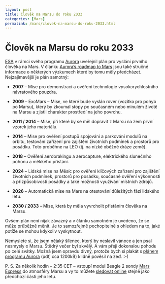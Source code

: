 ```yaml
---
layout: post
title: Člověk na Marsu do roku 2033
categories: [Mars]
permalink: /mars/clovek-na-marsu-do-roku-2033.html
---
```

# Člověk na Marsu do roku 2033

[ESA](http://www.techblog.cz/kosmonautika/esa.html) v rámci svého programu [Aurora](http://www.esa.int/export/SPECIALS/Aurora/SEMZOS39ZAD_0.html) uveřejnil plán pro vyslání prvního člověka na Mars. V článku [Aurora’s roadmap to Mars](http://www.esa.int/export/esaCP/SEMXZY274OD_index_0.html) jsou také stručné informace o některých výzkumech které by tomu měly předcházet. Nejzajímavější je plán samotný:




* **2007** – Mise pro demonstraci a ověření technologie vysokorychlostního návratového pouzdra.

* **2009** – ExoMars – Mise, ve které bude vyslán rover (vozítko pro pohyb po Marsu), který by zkoumal stopy po současném nebo minulém životě na Marsu a zjistil charakter prostředí na jeho povrchu.

* **2011 / 2014** – Mise, při které by se měl dopravit z Marsu na zem první vzorek jeho materiálu.

* **2014** – Mise pro ověření postupů spojování a parkování modulů na orbitu, testování zařízení pro zajištění životních podmínek a prostorů pro posádku. Toto proběhne na LEO (tj. na nízké oběžné dráze země).

* **2018** – Ověření aerobrakingu a aerocapture, elektrického slunečního pohonu a měkkého přistání.

* **2024** – Lidská mise na Měsíc pro ověření klíčových zařízení pro zajištění životních podmínek, prostorů pro posádku, současné ověření výkonnosti a přizpůsobivosti posádky a také možnosti využívání místních zdrojů.

* **2026** – Automatická mise na Mars na otestování důležitých fází lidského letu.

* **2030 / 2033** – Mise, která by měla vyvrcholit přistáním člověka na Marsu.

Ovšem plán není nijak závazný a v článku samotném je uvedeno, že se může průběžně měnit. Je to samozřejmě pochopitelné s ohledem na to, jaké potíže se mohou kdykoliv vyskytnout.

Nemyslete si, že jsem nějaký šílenec, který by neslavil vánoce a jen psal nesmysly o Marsu. Štědrý večer byl skvělý. A vám přeji dokonalou pohodu po celé svátky. Možná jsem opravdu divný, protože bych si plakát s [plánem programu Aurora](http://esamultimedia.esa.int/docs/aurora.pdf) (pdf, cca 1200kB) klidně pověsil na zeď. :-)

P. S. Za několik hodin – 2:35 CET – vstoupí modul Beagle 2 sondy [Mars Express](http://mek.kosmo.cz/sondy/ostatni/mexpress/index.htm) do atmosféry Marsu a vy to můžete [sledovat online](http://esa.capcave.com/esa/marsexpress/) stejně jako předchozí části jeho letu.

